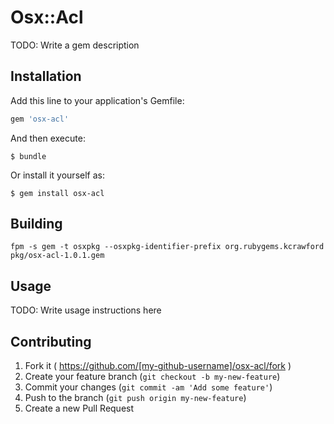 # Osx::Acl

TODO: Write a gem description

## Installation

Add this line to your application's Gemfile:

```ruby
gem 'osx-acl'
```

And then execute:

    $ bundle

Or install it yourself as:

    $ gem install osx-acl

## Building

`fpm -s gem -t osxpkg --osxpkg-identifier-prefix org.rubygems.kcrawford
pkg/osx-acl-1.0.1.gem`

## Usage

TODO: Write usage instructions here

## Contributing

1. Fork it ( https://github.com/[my-github-username]/osx-acl/fork )
2. Create your feature branch (`git checkout -b my-new-feature`)
3. Commit your changes (`git commit -am 'Add some feature'`)
4. Push to the branch (`git push origin my-new-feature`)
5. Create a new Pull Request
